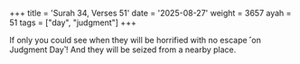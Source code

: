 +++
title = 'Surah 34, Verses 51'
date = '2025-08-27'
weight = 3657
ayah = 51
tags = ["day", "judgment"]
+++

If only you could see when they will be horrified with no escape ˹on Judgment Day˺! And they will be seized from a nearby place.